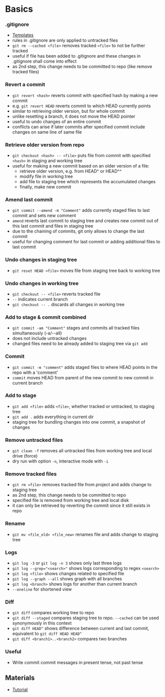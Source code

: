 # Basics

### .gitignore

- [Templates](https://github.com/github/gitignore)
- rules in .gitignore are only applied to untracked files
- `git rm --cached <file>` removes tracked `<file>` to not be further tracked
 - useful if file has been added to .gitignore and these changes in .gitignore shall come into effect
 - as 2nd step, this change needs to be committed to repo (like remove tracked files)


### Revert a commit

- `git revert <hash>` reverts commit with specified hash by making a new commit
- e.g. `git revert HEAD` reverts commit to which HEAD currently points
- similar to retrieving older version, but for whole commit
- unlike resetting a branch, it does not move the HEAD pointer 
- useful to undo changes of an entire commit
- conflicts can arise if later commits after specified commit include changes on same line of same file


### Retrieve older version from repo

- `git checkout <hash> -- <file>` puts file from commit with specified `<hash>` in staging and working tree
- useful for making a new commit based on an older version of a file:
    - retrieve older version, e.g. from HEAD^ or HEAD^^
    - modify file in working tree
    - add file to staging tree which represents the accumulated changes
    - finally, make new commit 


### Amend last commit

- `git commit --amend -m "Comment"` adds currently staged files to last commit and sets new comment
- `amend` reverts last commit to staging tree and creates new commit out of this last commit and files in staging tree
- due to the chaining of commits, git only allows to change the last commit
- useful for changing comment for last commit or adding additional files to last commit


### Undo changes in staging tree

- `git reset HEAD <file>` moves file from staging tree back to working tree


### Undo changes in working tree

- `git checkout -- <file>` reverts tracked file
- `--` indicates current branch
- `git checkout -- .` discards all changes in working tree


### Add to stage & commit combined

- `git commit -am "Comment"` stages and commits all tracked files simultaneously (-a/--all)
- does not include untracked changes
- changed files need to be already added to staging tree via `git add`


### Commit

- `git commit -m "comment"` adds staged files to where HEAD points in the repo with a 'comment'
- `commit` moves HEAD from parent of the new commit to new commit in current branch


### Add to stage

- `git add <file>` adds `<file>`, whether tracked or untracked, to staging tree
- `git add .` adds everything in current dir
- staging tree for bundling changes into one commit, a snapshot of changes


### Remove untracked files

- `git clean -f` removes all untracked files from working tree and local drive (force)
- dry run with option `-n`, interactive mode with `-i`


### Remove tracked files

- `git rm <file>` removes tracked file from project and adds change to staging tree
- as 2nd step, this change needs to be committed to repo
- specified file is removed from working tree and local disk
- it can only be retrieved by reverting the commit since it still exists in repo


### Rename

- `git mv <file_old> <file_new>` renames file and adds change to staging tree


### Logs

- `git log -3` or `git log -n 3` shows only last three logs
- `git log --grep="<search>"` shows logs corresponding to regex `<search>`
- `git log <file>` shows changes related to specified file
- `git log --graph --all` shows graph with all branches
- `git log <branch>` shows logs for another than current branch
- `--oneline` for shortened view


### Diff

- `git diff` compares working tree to repo
- `git diff --staged` compares staging tree to repo. `--cached` can be used synonymously in this context
- `git diff HEAD^` shows difference between current and last commit, equivalent to `git diff HEAD HEAD^`
- `git diff <branch1>..<branch2>` compares two branches


### Useful

- Write commit commit messages in present tense, not past tense


## Materials

- [Tutorial](https://www.lynda.com/Git-tutorials/Git-Essential-Training-Basics-REVISION-2019-Q1/5030978-2.html)

